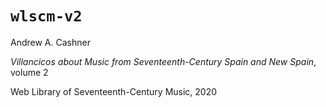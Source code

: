 # `wlscm-v2`

Andrew A. Cashner

*Villancicos about Music from Seventeenth-Century Spain and New Spain*, volume 2

Web Library of Seventeenth-Century Music, 2020

